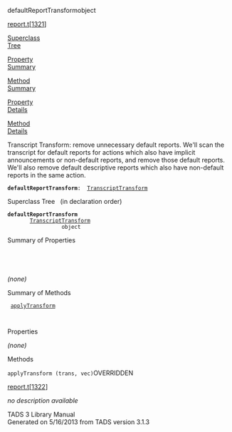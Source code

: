 ---
---
<span class="title">defaultReportTransform</span><span class="type">object</span>

[report.t](../file/report.t.html)\[[1321](../source/report.t.html#1321)\]

[Superclass  
Tree](#_SuperClassTree_)

[Property  
Summary](#_PropSummary_)

[Method  
Summary](#_MethodSummary_)

[Property  
Details](#_Properties_)

[Method  
Details](#_Methods_)

<div class="fdesc">

Transcript Transform: remove unnecessary default reports. We'll scan the
transcript for default reports for actions which also have implicit
announcements or non-default reports, and remove those default reports.
We'll also remove default descriptive reports which also have
non-default reports in the same action.

**`defaultReportTransform`**` :   `[`TranscriptTransform`](../object/TranscriptTransform.html)

</div>

<span id="_SuperClassTree_"></span>

<div class="mjhd">

<span class="hdln">Superclass Tree</span>   (in declaration order)

</div>

**`defaultReportTransform`**  
`         `[`TranscriptTransform`](../object/TranscriptTransform.html)  
`                 object`  
<span id="_PropSummary_"></span>

<div class="mjhd">

<span class="hdln">Summary of Properties</span>  

</div>

` `

` `

*(none)* <span id="_MethodSummary_"></span>

<div class="mjhd">

<span class="hdln">Summary of Methods</span>  

</div>

` `[`applyTransform`](#applyTransform)`  `

` `

<span id="_Properties_"></span>

<div class="mjhd">

<span class="hdln">Properties</span>  

</div>

*(none)* <span id="_Methods_"></span>

<div class="mjhd">

<span class="hdln">Methods</span>  

</div>

<span id="applyTransform"></span>

`applyTransform (trans, vec)`<span class="rem">OVERRIDDEN</span>

[report.t](../file/report.t.html)\[[1322](../source/report.t.html#1322)\]

<div class="desc">

*no description available*

</div>

<div class="ftr">

TADS 3 Library Manual  
Generated on 5/16/2013 from TADS version 3.1.3

</div>
